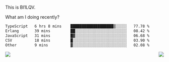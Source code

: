 This is BI1LQV.

What am I doing recently?

<!--START_SECTION:waka-->

```txt
TypeScript   6 hrs 8 mins    ███████████████████▒░░░░░   77.78 %
Erlang       39 mins         ██░░░░░░░░░░░░░░░░░░░░░░░   08.42 %
JavaScript   31 mins         █▓░░░░░░░░░░░░░░░░░░░░░░░   06.68 %
CSV          18 mins         █░░░░░░░░░░░░░░░░░░░░░░░░   03.90 %
Other        9 mins          ▓░░░░░░░░░░░░░░░░░░░░░░░░   02.08 %
```

<!--END_SECTION:waka-->
<img align="right" src="https://github-readme-stats.vercel.app/api?username=bi1lqv&show_icons=true&count_private=true">

<img src="https://metrics.lecoq.io/bi1lqv?template=classic&base.activity=0&base.community=0&base.repositories=0&base.metadata=0&isocalendar=1&base=header%2C%20activity%2C%20community%2C%20repositories%2C%20metadata&base.indepth=false&base.hireable=false&isocalendar=false&isocalendar.duration=full-year&config.timezone=Asia%2FShanghai">
